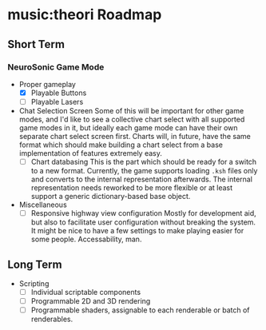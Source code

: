 
# music:theori Roadmap

## Short Term

### NeuroSonic Game Mode

+ Proper gameplay
  - [x] Playable Buttons
  - [ ] Playable Lasers
+ Chat Selection Screen
  Some of this will be important for other game modes, and I'd like to see a collective chart select with all supported game modes in it, but ideally each game mode can have their own separate chart select screen first. Charts will, in future, have the same format which should make building a chart select from a base implementation of features extremely easy.
  - [ ] Chart databasing
    This is the part which should be ready for a switch to a new format. Currently, the game supports loading `.ksh` files only and converts to the internal representation afterwards. The internal representation needs reworked to be more flexible or at least support a generic dictionary-based base object.

+ Miscellaneous
  - [ ] Responsive highway view configuration
    Mostly for development aid, but also to facilitate user configuration without breaking the system. It might be nice to have a few settings to make playing easier for some people. Accessability, man.

## Long Term

+ Scripting
  - [ ] Individual scriptable components
  - [ ] Programmable 2D and 3D rendering
  - [ ] Programmable shaders, assignable to each renderable or batch of renderables.
